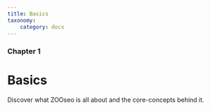 ```yaml
---
title: Basics
taxonomy:
    category: docs
---
```


### Chapter 1

# Basics

Discover what ZOOseo is all about and the core-concepts behind it.
